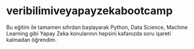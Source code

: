 # veribilimiveyapayzekabootcamp
Bu eğitim ile tamamen sıfırdan başlayarak Python, Data Science, Machine Learning gibi Yapay Zeka konularının hepsini kafanızda soru işareti kalmadan öğrendim.
